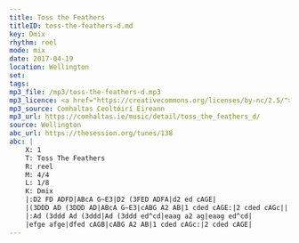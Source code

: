 ```yaml
---
title: Toss the Feathers
titleID: toss-the-feathers-d.md
key: Dmix
rhythm: reel
mode: mix
date: 2017-04-19
location: Wellington
set:
tags: 
mp3_file: /mp3/toss-the-feathers-d.mp3
mp3_licence: <a href="https://creativecommons.org/licenses/by-nc/2.5/">CC-BY-NC-2.5</a>
mp3_source: Comhaltas Ceoltóirí Éireann
mp3_url: https://comhaltas.ie/music/detail/toss_the_feathers_d/
source: Wellington
abc_url: https://thesession.org/tunes/138
abc: |
    X: 1
    T: Toss The Feathers
    R: reel
    M: 4/4
    L: 1/8
    K: Dmix
    |:D2 FD ADFD|ABcA G~E3|D2 (3FED ADFA|d2 ed cAGE|
    |(3DDD AD (3DDD AD|ABcA G~E3|cABG A2 AB|1 cded cAGE:|2 cded cAGc||
    |:Ad (3ddd Ad (3ddd|Ad (3ddd ed^cd|eaag a2 ag|eaag ed^cd|
    |efge afge|dfed cAGB|cABG A2 AB|1 cded cAGc:|2 cded cAGE|
---
```


